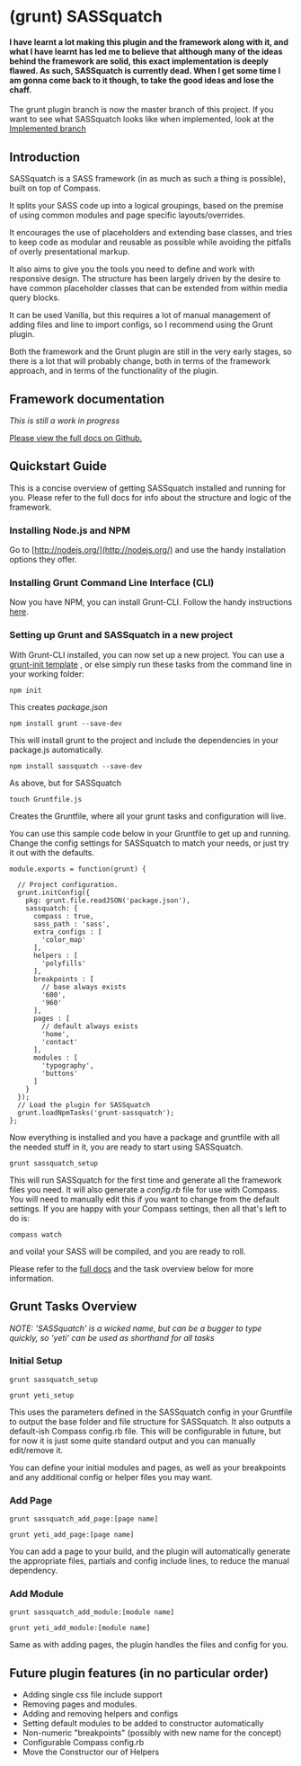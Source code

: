 # (grunt) SASSquatch

#### **I have learnt a lot making this plugin and the framework along with it, and what I have learnt has led me to believe that although many of the ideas behind the framework are solid, this exact implementation is deeply flawed. As such, SASSquatch is currently dead. When I get some time I am gonna come back to it though, to take the good ideas and lose the chaff.**

The grunt plugin branch is now the master branch of this project. If you want to see what SASSquatch looks like when implemented, look at the [Implemented branch](https://github.com/thealscott/sassquatch/tree/implemented)

## Introduction

SASSquatch is a SASS framework (in as much as such a thing is possible), built on top of Compass.

It splits your SASS code up into a logical groupings, based on the premise of using common modules and page specific layouts/overrides. 

It encourages the use of placeholders and extending base classes, and tries to keep code as modular and reusable as possible while avoiding the pitfalls of overly presentational markup. 

It also aims to give you the tools you need to define and work with responsive design. The structure has been largely driven by the desire to have common placeholder classes that can be extended from within media query blocks.

It can be used Vanilla, but this requires a lot of manual management of adding files and line to import configs, so I recommend using the Grunt plugin.

Both the framework and the Grunt plugin are still in the very early stages, so there is a lot that will probably change, both in terms of the framework approach, and in terms of the functionality of the plugin.

## Framework documentation

*This is still a work in progress*

[Please view the full docs on Github.](https://github.com/thealscott/sassquatch/blob/master/docs/intro.md)

## Quickstart Guide

This is a concise overview of getting SASSquatch installed and running for you. Please refer to the full docs for info about the structure and logic of the framework.

### Installing Node.js and NPM

Go to [http://nodejs.org/](http://nodejs.org/) and use the handy installation options they offer. 

### Installing Grunt Command Line Interface (CLI)

Now you have NPM, you can install Grunt-CLI. Follow the handy instructions [here](http://gruntjs.com/getting-started).

### Setting up Grunt and SASSquatch in a new project

With Grunt-CLI installed, you can now set up a new project. You can use a [grunt-init template](http://gruntjs.com/project-scaffolding) , or else simply run these tasks from the command line in your working folder:

`npm init` 

This creates *package.json*

`npm install grunt --save-dev` 

This will install grunt to the project and include the dependencies in your package.js automatically.

`npm install sassquatch --save-dev`

As above, but for SASSquatch

`touch Gruntfile.js`

Creates the Gruntfile, where all your grunt tasks and configuration will live.

You can use this sample code below in your Gruntfile to get up and running. Change the config settings for SASSquatch to match your needs, or just try it out with the defaults.

    module.exports = function(grunt) {
    
      // Project configuration.
      grunt.initConfig({
        pkg: grunt.file.readJSON('package.json'),
        sassquatch: {
          compass : true,
          sass_path : 'sass',
          extra_configs : [
            'color_map'
          ],
          helpers : [
            'polyfills'
          ],
          breakpoints : [
            // base always exists
            '600',
            '960'
          ],
          pages : [
            // default always exists
            'home',
            'contact'
          ],
          modules : [
            'typography',
            'buttons'
          ]
        }
      });    
      // Load the plugin for SASSquatch
      grunt.loadNpmTasks('grunt-sassquatch');
    };

Now everything is installed and you have a package and gruntfile with all the needed stuff in it, you are ready to start using SASSquatch.

`grunt sassquatch_setup`

This will run SASSquatch for the first time and generate all the framework files you need. It will also generate a *config.rb* file for use with Compass. You will need to manually edit this if you want to change from the default settings. If you are happy with your Compass settings, then all that's left to do is:

`compass watch`

and voila! your SASS will be compiled, and you are ready to roll.

Please refer to the [full docs](https://github.com/thealscott/sassquatch/blob/master/docs/intro.md) and the task overview below for more information.

## Grunt Tasks Overview

*NOTE: 'SASSquatch' is a wicked name, but can be a bugger to type quickly, so 'yeti' can be used as shorthand for all tasks*

### Initial Setup

`grunt sassquatch_setup`

`grunt yeti_setup`

This uses the parameters defined in the SASSquatch config in your Gruntfile to output the base folder and file structure for SASSquatch. It also outputs a default-ish Compass config.rb file. This will be configurable in future, but for now it is just some quite standard output and you can manually edit/remove it. 

You can define your initial modules and pages, as well as your breakpoints and any additional config or helper files you may want.

### Add Page

`grunt sassquatch_add_page:[page name]`

`grunt yeti_add_page:[page name]`

You can add a page to your build, and the plugin will automatically generate the appropriate files, partials and config include lines, to reduce the manual dependency.

### Add Module

`grunt sassquatch_add_module:[module name]`

`grunt yeti_add_module:[module name]`

Same as with adding pages, the plugin handles the files and config for you.

## Future plugin features (in no particular order)

* Adding single css file include support
* Removing pages and modules.
* Adding and removing helpers and configs
* Setting default modules to be added to constructor automatically
* Non-numeric "breakpoints" (possibly with new name for the concept)
* Configurable Compass config.rb
* Move the Constructor our of Helpers
